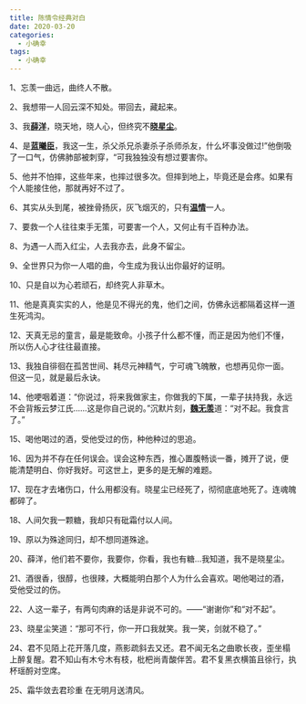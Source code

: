 ```yaml
---
title: 陈情令经典对白
date: 2020-03-20
categories:
  - 小确幸
tags:
  - 小确幸
---
```

1、忘羡一曲远，曲终人不散。

2、我想带一人回云深不知处。带回去，藏起来。

3、我[**薛洋**](http://www.kuyv.cn/tv/modaozushizhichenqingling/castlist/11/)，晓天地，晓人心，但终究不[**晓星尘**](http://www.kuyv.cn/tv/modaozushizhichenqingling/castlist/9/)。

4、是[**蓝曦臣**](http://www.kuyv.cn/tv/modaozushizhichenqingling/castlist/5/)，我这一生，杀父杀兄杀妻杀子杀师杀友，什么坏事没做过!”他倒吸了一口气，仿佛肺部被刺穿，“可我独独没有想过要害你。

5、他并不怕摔，这些年来，也摔过很多次。但摔到地上，毕竟还是会疼。如果有个人能接住他，那就再好不过了。

6、其实从头到尾，被挫骨扬灰，灰飞烟灭的，只有[**温情**](http://www.kuyv.cn/tv/modaozushizhichenqingling/castlist/2/)一人。

7、要救一个人往往束手无策，可要害一个人，又何止有千百种办法。

8、为遇一人而入红尘，人去我亦去，此身不留尘。

9、全世界只为你一人唱的曲，今生成为我认出你最好的证明。

10、只是自以为心若顽石，却终究人非草木。

11、他是真真实实的人，他是见不得光的鬼，他们之间，仿佛永远都隔着这样一道生死鸿沟。

12、天真无忌的童言，最是能致命。小孩子什么都不懂，而正是因为他们不懂，所以伤人心才往往最直接。

13、我独自徘徊在孤苦世间、耗尽元神精气，宁可魂飞魄散，也想再见你一面。但这一见，就是最后永诀。

14、他哽咽着道：“你说过，将来我做家主，你做我的下属，一辈子扶持我，永远不会背叛云梦江氏……这是你自己说的。”沉默片刻，[**魏无羡**](http://www.kuyv.cn/tv/modaozushizhichenqingling/castlist/0/)道：“对不起。我食言了。”

15、喝他喝过的酒，受他受过的伤，种他种过的思追。

16、因为并不存在任何误会。误会这种东西，推心置腹畅谈一番，摊开了说，便能清楚明白、你好我好。可这世上，更多的是无解的难题。

17、现在才去堵伤口，什么用都没有。晓星尘已经死了，彻彻底底地死了。连魂魄都碎了。

18、人间欠我一颗糖，我却只有砒霜付以人间。

19、原以为殊途同归，却不想同道殊途。

20、薛洋，他们若不要你，我要你，你看，我也有糖…我知道，我不是晓星尘。

21、酒很香，很醇，也很辣，大概能明白那个人为什么会喜欢。喝他喝过的酒，受他受过的伤。

22、人这一辈子，有两句肉麻的话是非说不可的。――“谢谢你”和“对不起”。

23、晓星尘笑道：“那可不行，你一开口我就笑。我一笑，剑就不稳了。”

24、君不见陌上花开落几度，燕影疏斜去又还。君不闻无名之曲歌长夜，歪坐榻上醉复醒。君不知山有木兮木有枝，枇杷尚青酸伴苦。君不复黑衣横笛且徐行，执杯瑶酹对空席。

25、霜华敛去君珍重 在无明月送清风。
